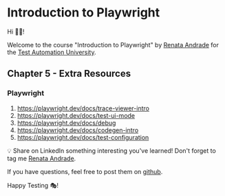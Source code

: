 # Introduction to Playwright

Hi 👋🏽!

Welcome to the course "Introduction to Playwright" by [Renata Andrade](https://testingwithrenata.com/) for the [Test Automation University](https://testautomationu.applitools.com/).

## Chapter 5 - Extra Resources

### Playwright
1. https://playwright.dev/docs/trace-viewer-intro
1. https://playwright.dev/docs/test-ui-mode
1. https://playwright.dev/docs/debug
1. https://playwright.dev/docs/codegen-intro
1. https://playwright.dev/docs/test-configuration

💡 Share on LinkedIn something interesting you've learned! Don't forget to tag me [Renata Andrade](https://www.linkedin.com/in/raptatinha/).

If you have questions, feel free to post them on [github](https://github.com/raptatinha/tau-introduction-to-playwright/issues).

Happy Testing 🎭!